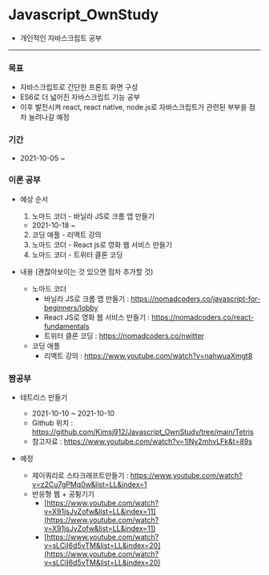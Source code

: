 # Javascript_OwnStudy
- 개인적인 자바스크립트 공부 

<hr>

### 목표
- 자바스크립트로 간단한 프론트 화면 구성
- ES6로 더 넓어진 자바스크립트 기능 공부
- 이후 발전시켜 react, react native, node.js로 자바스크립트가 관련된 부부을 점차 늘려나갈 예정

### 기간
- 2021-10-05 ~

### 이론 공부
- 예상 순서
  1. 노마드 코더 - 바닐라 JS로 크롬 앱 만들기 
    - 2021-10-18 ~
  2. 코딩 애플 - 리액트 강의
  3. 노마드 코더 - React js로 영화 웹 서비스 만들기
  4. 노마드 코더 - 트위터 클론 코딩


- 내용 (괜찮아보이는 것 있으면 점차 추가할 것)
  - 노마드 코더
    - 바닐라 JS로 크롬 앱 만들기 : https://nomadcoders.co/javascript-for-beginners/lobby
    - React JS로 영화 웹 서비스 만들기 : https://nomadcoders.co/react-fundamentals
    - 트위터 클론 코딩 : https://nomadcoders.co/nwitter
  - 코딩 애플
    - 리액트 강의 : https://www.youtube.com/watch?v=nahwuaXmgt8

### 짬공부
- 테트리스 만들기
  - 2021-10-10 ~ 2021-10-10
  - Github 위치 : https://github.com/Kimsj912/Javascript_OwnStudy/tree/main/Tetris
  - 참고자료 : https://www.youtube.com/watch?v=1lNy2mhvLFk&t=89s

- 예정
  - 제이쿼리로 스타크래프트만들기 : https://www.youtube.com/watch?v=z2Cu7gPMq0w&list=LL&index=1
  - 반응형 웹 + 공튕기기
    - [https://www.youtube.com/watch?v=X91jsJyZofw&list=LL&index=11](https://www.youtube.com/watch?v=X91jsJyZofw&list=LL&index=11)
    - [https://www.youtube.com/watch?v=sLCiI6d5vTM&list=LL&index=20](https://www.youtube.com/watch?v=sLCiI6d5vTM&list=LL&index=20)
